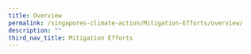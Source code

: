 ```yaml
---
title: Overview
permalink: /singapores-climate-action/Mitigation-Efforts/overview/
description: ""
third_nav_title: Mitigation Efforts
---
```

